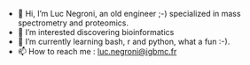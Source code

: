 - 👋 Hi, I’m Luc Negroni, an old engineer ;-) specialized in mass spectrometry and proteomics.
- 👀 I’m interested discovering bioinformatics
- 🌱 I’m currently learning bash, r and python, what a fun :-).
- 📫 How to reach me : luc.negroni@igbmc.fr

<!---
lucNegroniCnrs/lucNegroniCnrs is a ✨ special ✨ repository because its `README.md` (this file) appears on your GitHub profile.
You can click the Preview link to take a look at your changes.
--->

